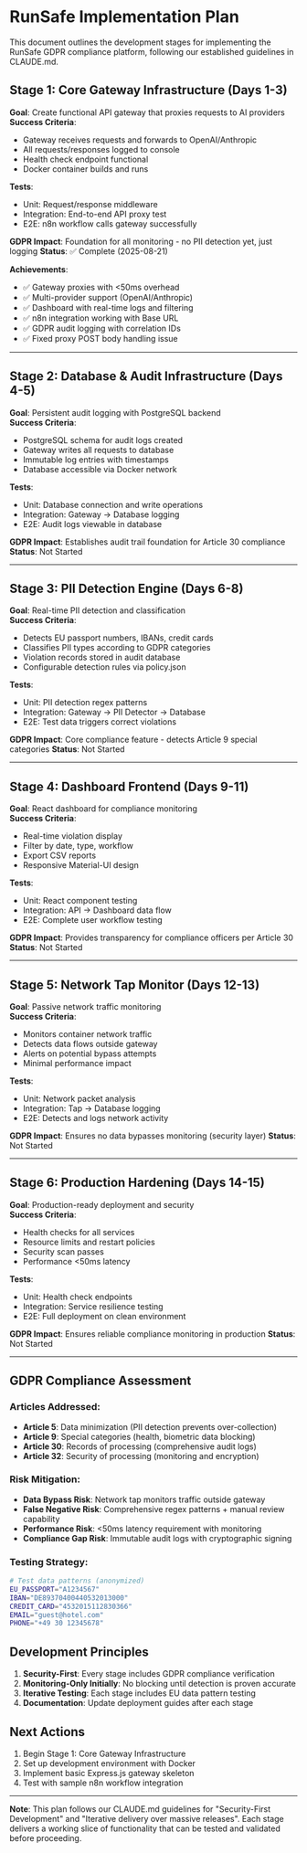 # RunSafe Implementation Plan

This document outlines the development stages for implementing the RunSafe GDPR compliance platform, following our established guidelines in CLAUDE.md.

## Stage 1: Core Gateway Infrastructure (Days 1-3)
**Goal**: Create functional API gateway that proxies requests to AI providers  
**Success Criteria**: 
- Gateway receives requests and forwards to OpenAI/Anthropic
- All requests/responses logged to console
- Health check endpoint functional
- Docker container builds and runs

**Tests**: 
- Unit: Request/response middleware
- Integration: End-to-end API proxy test
- E2E: n8n workflow calls gateway successfully

**GDPR Impact**: Foundation for all monitoring - no PII detection yet, just logging
**Status**: ✅ Complete (2025-08-21)

**Achievements**:
- ✅ Gateway proxies with <50ms overhead
- ✅ Multi-provider support (OpenAI/Anthropic)
- ✅ Dashboard with real-time logs and filtering
- ✅ n8n integration working with Base URL
- ✅ GDPR audit logging with correlation IDs
- ✅ Fixed proxy POST body handling issue

---

## Stage 2: Database & Audit Infrastructure (Days 4-5)
**Goal**: Persistent audit logging with PostgreSQL backend  
**Success Criteria**:
- PostgreSQL schema for audit logs created
- Gateway writes all requests to database
- Immutable log entries with timestamps
- Database accessible via Docker network

**Tests**:
- Unit: Database connection and write operations
- Integration: Gateway → Database logging
- E2E: Audit logs viewable in database

**GDPR Impact**: Establishes audit trail foundation for Article 30 compliance
**Status**: Not Started

---

## Stage 3: PII Detection Engine (Days 6-8)
**Goal**: Real-time PII detection and classification  
**Success Criteria**:
- Detects EU passport numbers, IBANs, credit cards
- Classifies PII types according to GDPR categories
- Violation records stored in audit database
- Configurable detection rules via policy.json

**Tests**:
- Unit: PII detection regex patterns
- Integration: Gateway → PII Detector → Database
- E2E: Test data triggers correct violations

**GDPR Impact**: Core compliance feature - detects Article 9 special categories
**Status**: Not Started

---

## Stage 4: Dashboard Frontend (Days 9-11)
**Goal**: React dashboard for compliance monitoring  
**Success Criteria**:
- Real-time violation display
- Filter by date, type, workflow
- Export CSV reports
- Responsive Material-UI design

**Tests**:
- Unit: React component testing
- Integration: API → Dashboard data flow
- E2E: Complete user workflow testing

**GDPR Impact**: Provides transparency for compliance officers per Article 30
**Status**: Not Started

---

## Stage 5: Network Tap Monitor (Days 12-13)
**Goal**: Passive network traffic monitoring  
**Success Criteria**:
- Monitors container network traffic
- Detects data flows outside gateway
- Alerts on potential bypass attempts
- Minimal performance impact

**Tests**:
- Unit: Network packet analysis
- Integration: Tap → Database logging
- E2E: Detects and logs network activity

**GDPR Impact**: Ensures no data bypasses monitoring (security layer)
**Status**: Not Started

---

## Stage 6: Production Hardening (Days 14-15)
**Goal**: Production-ready deployment and security  
**Success Criteria**:
- Health checks for all services
- Resource limits and restart policies
- Security scan passes
- Performance <50ms latency

**Tests**:
- Unit: Health check endpoints
- Integration: Service resilience testing
- E2E: Full deployment on clean environment

**GDPR Impact**: Ensures reliable compliance monitoring in production
**Status**: Not Started

---

## GDPR Compliance Assessment

### Articles Addressed:
- **Article 5**: Data minimization (PII detection prevents over-collection)
- **Article 9**: Special categories (health, biometric data blocking)
- **Article 30**: Records of processing (comprehensive audit logs)
- **Article 32**: Security of processing (monitoring and encryption)

### Risk Mitigation:
- **Data Bypass Risk**: Network tap monitors traffic outside gateway
- **False Negative Risk**: Comprehensive regex patterns + manual review capability
- **Performance Risk**: <50ms latency requirement with monitoring
- **Compliance Gap Risk**: Immutable audit logs with cryptographic signing

### Testing Strategy:
```bash
# Test data patterns (anonymized)
EU_PASSPORT="A1234567"
IBAN="DE89370400440532013000" 
CREDIT_CARD="4532015112830366"
EMAIL="guest@hotel.com"
PHONE="+49 30 12345678"
```

## Development Principles

1. **Security-First**: Every stage includes GDPR compliance verification
2. **Monitoring-Only Initially**: No blocking until detection is proven accurate
3. **Iterative Testing**: Each stage includes EU data pattern testing
4. **Documentation**: Update deployment guides after each stage

## Next Actions

1. Begin Stage 1: Core Gateway Infrastructure
2. Set up development environment with Docker
3. Implement basic Express.js gateway skeleton
4. Test with sample n8n workflow integration

---

**Note**: This plan follows our CLAUDE.md guidelines for "Security-First Development" and "Iterative delivery over massive releases". Each stage delivers a working slice of functionality that can be tested and validated before proceeding.